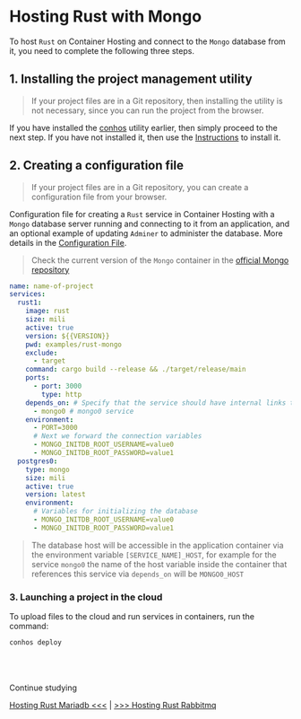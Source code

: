 # Hosting Rust with Mongo

To host `Rust` on Container Hosting and connect to the `Mongo` database from it, you need to complete the following three steps.

## 1. Installing the project management utility

> If your project files are in a Git repository, then installing the utility is not necessary, since you can run the project from the browser.

If you have installed the [conhos](https://www.npmjs.com/package/conhos) utility earlier, then simply proceed to the next step. If you have not installed it, then use the [Instructions](./GettingStarted.md) to install it.

## 2. Creating a configuration file

> If your project files are in a Git repository, you can create a configuration file from your browser.

Configuration file for creating a `Rust` service in Container Hosting with a `Mongo` database server running and connecting to it from an application, and an optional example of updating `Adminer` to administer the database. More details in the [Configuration File](./ConfigFile.md#example_configuration_file).

> Check the current version of the `Mongo` container in the [official Mongo repository](https://hub.docker.com/_/mongo/tags)

```yml
name: name-of-project
services:
  rust1:
    image: rust
    size: mili
    active: true
    version: ${{VERSION}}
    pwd: examples/rust-mongo
    exclude:
      - target
    command: cargo build --release && ./target/release/main
    ports:
      - port: 3000
        type: http
    depends_on: # Specify that the service should have internal links to
      - mongo0 # mongo0 service
    environment:
      - PORT=3000
      # Next we forward the connection variables
      - MONGO_INITDB_ROOT_USERNAME=value0
      - MONGO_INITDB_ROOT_PASSWORD=value1
  postgres0:
    type: mongo
    size: mili
    active: true
    version: latest
    environment:
      # Variables for initializing the database
      - MONGO_INITDB_ROOT_USERNAME=value0
      - MONGO_INITDB_ROOT_PASSWORD=value1
```

> The database host will be accessible in the application container via the environment variable `[SERVICE_NAME]_HOST`, for example for the service `mongo0` the name of the host variable inside the container that references this service via `depends_on` will be `MONGO0_HOST`

### 3. Launching a project in the cloud

To upload files to the cloud and run services in containers, run the command:

```sh
conhos deploy
```

<div style="margin-top: 4rem;"></div>

Continue studying

[Hosting Rust Mariadb <<<](./HostingRustMariadb.md) | [>>> Hosting Rust Rabbitmq](./HostingRustRabbitmq.md)
